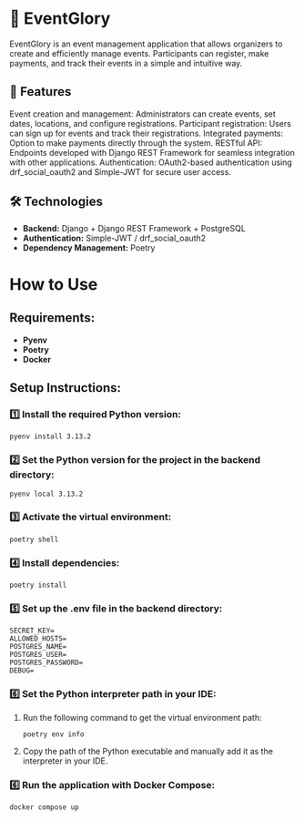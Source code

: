 # 🎉 EventGlory

EventGlory is an event management application that allows organizers to create and efficiently manage events. Participants can register, make payments, and track their events in a simple and intuitive way.

## 🚀 Features

Event creation and management: Administrators can create events, set dates, locations, and configure registrations.
Participant registration: Users can sign up for events and track their registrations.
Integrated payments: Option to make payments directly through the system.
RESTful API: Endpoints developed with Django REST Framework for seamless integration with other applications.
Authentication:  OAuth2-based authentication using drf_social_oauth2 and Simple-JWT for secure user access.

## 🛠️ Technologies

- **Backend:** Django + Django REST Framework + PostgreSQL
- **Authentication:**  Simple-JWT / drf_social_oauth2
- **Dependency Management:** Poetry

# How to Use

## Requirements:

- **Pyenv**
- **Poetry**
- **Docker**

## Setup Instructions:

### 1️⃣ Install the required Python version:

```
pyenv install 3.13.2
```

### 2️⃣ Set the Python version for the project in the backend directory:

```
pyenv local 3.13.2
```

### 3️⃣ Activate the virtual environment:

```
poetry shell
```

### 4️⃣ Install dependencies:

```
poetry install
```
### 5️⃣ Set up the .env file in the backend directory:
```
SECRET_KEY=
ALLOWED_HOSTS=
POSTGRES_NAME=
POSTGRES_USER=
POSTGRES_PASSWORD=
DEBUG=
```

### 6️⃣ Set the Python interpreter path in your IDE:

1. Run the following command to get the virtual environment path:
   ```
   poetry env info
   ```
2. Copy the path of the Python executable and manually add it as the interpreter in your IDE.

### 6️⃣ Run the application with Docker Compose:

```
docker compose up
```
